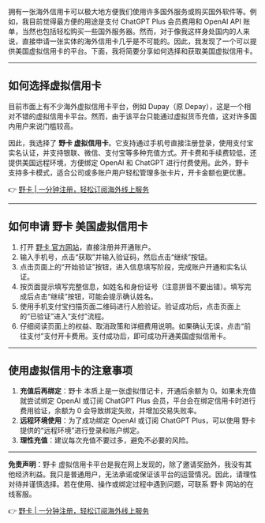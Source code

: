 拥有一张海外信用卡可以极大地方便我们使用许多国外服务或购买国外软件等。例如，我目前觉得最方便的用途是支付 ChatGPT Plus 会员费用和 OpenAI API 账单，当然也包括轻松购买一些国外服务器。然而，对于像我这样身处国内的人来说，直接申请一张实体的海外信用卡几乎是不可能的。因此，我发现了一个可以提供美国虚拟信用卡的平台。下面，我将简要分享如何选择和获取美国虚拟信用卡。

---

## 如何选择虚拟信用卡

目前市面上有不少海外虚拟信用卡平台，例如 Dupay（原 Depay），这是一个相对不错的虚拟信用卡平台。然而，由于该平台只能通过虚拟货币充值，这对许多国内用户来说门槛较高。

因此，我选择了 **野卡 虚拟信用卡**。它支持通过手机号直接注册登录，使用支付宝实名认证，并支持银联、微信、支付宝等多种充值方式。开卡费和手续费较低，还提供美国远程环境，方便绑定 OpenAI 和 ChatGPT 进行付费使用。此外，野卡 支持多卡模式，适合公司或多账户用户轻松管理多张卡片，开卡金额也更优惠。

👉 [野卡 | 一分钟注册，轻松订阅海外线上服务](https://bit.ly/bewildcard)

---

## 如何申请 野卡 美国虚拟信用卡

1. 打开 [野卡 官方网站](https://bit.ly/bewildcard)，直接注册并开通账户。
2. 输入手机号，点击“获取”并输入验证码，然后点击“继续”按钮。
3. 点击页面上的“开始验证”按钮，进入信息填写阶段，完成账户开通和实名认证。
4. 按页面提示填写完整信息，如姓名和身份证号（注意拼音不要出错）。填写完成后点击“继续”按钮，可能会提示确认姓名。
5. 使用手机支付宝扫描页面二维码进行人脸验证。验证成功后，点击页面上的“已验证”进入“支付”流程。
6. 仔细阅读页面上的权益、取消政策和详细费用说明。如果确认无误，点击“前往支付”支付开卡费用。支付成功后，即可成功开通美国虚拟信用卡。

---

## 使用虚拟信用卡的注意事项

1. **充值后再绑定**：野卡 本质上是一张虚拟借记卡，开通后余额为 0。如果未充值就尝试绑定 OpenAI 或订阅 ChatGPT Plus 会员，平台会在绑定信用卡时进行费用验证，余额为 0 会导致绑定失败，并增加交易失败率。
2. **远程环境使用**：为了成功绑定 OpenAI 或订阅 ChatGPT Plus，可以使用 野卡 提供的“远程环境”进行登录和账户绑定。
3. **理性充值**：建议每次充值不要过多，避免不必要的风险。

---

**免责声明**：野卡 虚拟信用卡平台是我在网上发现的，除了邀请奖励外，我没有其他经济利益。我只是普通用户，无法承诺或保证该平台的运营情况。因此，请理性对待并谨慎选择。若在使用、操作或绑定过程中遇到问题，可联系 野卡 网站的在线客服。

👉 [野卡 | 一分钟注册，轻松订阅海外线上服务](https://bit.ly/bewildcard)